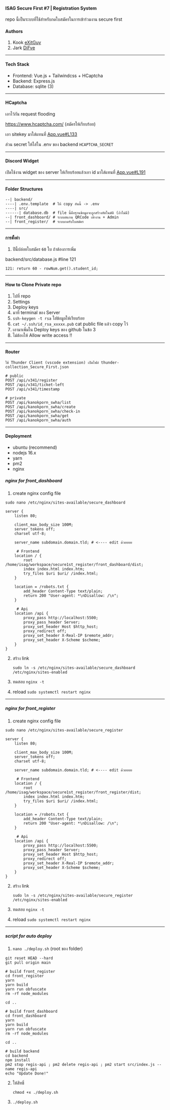 #### ISAG Secure First #7 | Registration System

repo นี้เป็นระบบที่ใช้สำหรับกดใบสมัครในการเข้าร่วมงาน secure first

#### Authors

1. Kook [eXitGuy](https://github.com/eXitHere)
2. Jark [DiFve](https://github.com/DiFve)

---

#### Tech Stack

- Frontend: Vue.js + Tailwindcss + HCaptcha
- Backend: Express.js
- Database: sqlite (3)

---

#### HCaptcha

เอาไว้กัน request flooding

https://www.hcaptcha.com/ (สมัครให้เรียบร้อย)

เอา sitekey มาใส่แทนที่ [App.vue#L133](https://github.com/ISAG-Lab/secure1st_register/blob/main/front_register/src/App.vue#L133)

ส่วน secret ให้ใส่ใน .env ของ backend `HCAPTCHA_SECRET`

---

#### Discord Widget

เปิดใช้งาน widget ของ server ให้เรียบร้อยแล้วเอา id มาใส่แทนที่ [App.vue#L191](https://github.com/ISAG-Lab/secure1st_register/blob/main/front_register/src/App.vue#L191)

---

#### Folder Structures

```
--| backend/
----| .env.template  # ให้ copy อันนี้ -> .env
----| src/
------| database.db  # file นี้คือฐานข้อมูลจะถูกสร้างอัตโนมัติ (ถ้าไม่มี)
--| front_dashboard/ # ระบบสแกน QRCode เข้างาน + Admin
--| front_register/  # ระบบกดรับใบสมัคร
```

---

#### การตั้งค่า

1. ปีนี้ปล่อยใบสมัคร `60` ใบ ถ้าต้องการเพิ่ม

backend/src/database.js #line 121

```
121: return 60 - rowNum.get().student_id;
```

---

#### How to Clone Private repo

1. ไปที่ repo
2. Settings
3. Deploy keys
4. มาที่ terminal ของ Server
5. `ssh-keygen -t rsa` ใส่ข้อมูลให้เรียบร้อย
6. `cat ~/.ssh/id_rsa_xxxxx.pub` cat public file แล้ว copy ไว้
7. เอามาเพิ่มใน Deploy keys ของ github ในข้อ 3
8. ไม่ต้องให้ Allow write access !!

---

#### Router

`ใช้ Thunder Client (vscode extension) เปิดไฟล์ thunder-collection_Secure_First.json`

```
# public
POST /api/v341/register
POST /api/v341/ticket-left
POST /api/v341/timestamp

# private
POST /api/kanokporn_swha/list
POST /api/kanokporn_swha/create
POST /api/kanokporn_swha/check-in
POST /api/kanokporn_swha/get
POST /api/kanokporn_swha/auth
```

---

#### Deployment

- ubuntu (recommend)
- nodejs 16.x
- yarn
- pm2
- nginx

##### nginx for front_dashboard

1. create nginx config file

`sudo nano /etc/nginx/sites-available/secure_dashboard`

```
server {
    listen 80;

    client_max_body_size 100M;
    server_tokens off;
    charset utf-8;

    server_name subdomain.domain.tld; # <---- edit ด้วยยยย

     # Frontend
    location / {
        root /home/isag/workspace/secure1st_register/front_dashboard/dist;
        index index.html index.htm;
        try_files $uri $uri/ /index.html;
    }

    location = /robots.txt {
        add_header Content-Type text/plain;
        return 200 "User-agent: *\nDisallow: /\n";
    }

     # Api
    location /api {
        proxy_pass http://localhost:5500;
        proxy_pass_header Server;
        proxy_set_header Host $http_host;
        proxy_redirect off;
        proxy_set_header X-Real-IP $remote_addr;
        proxy_set_header X-Scheme $scheme;
    }
}
```

2. สร้าง link

   `sudo ln -s /etc/nginx/sites-available/secure_dashboard /etc/nginx/sites-enabled`

3. ทดสอบ
   `nginx -t`

4. reload
   `sudo systemctl restart nginx`

---

##### nginx for front_register

1. create nginx config file

`sudo nano /etc/nginx/sites-available/secure_register`

```
server {
    listen 80;

    client_max_body_size 100M;
    server_tokens off;
    charset utf-8;

    server_name subdomain.domain.tld; # <---- edit ด้วยยยย

     # Frontend
    location / {
        root /home/isag/workspace/secure1st_register/front_register/dist;
        index index.html index.htm;
        try_files $uri $uri/ /index.html;
    }

    location = /robots.txt {
        add_header Content-Type text/plain;
        return 200 "User-agent: *\nDisallow: /\n";
    }

     # Api
    location /api {
        proxy_pass http://localhost:5500;
        proxy_pass_header Server;
        proxy_set_header Host $http_host;
        proxy_redirect off;
        proxy_set_header X-Real-IP $remote_addr;
        proxy_set_header X-Scheme $scheme;
    }
}
```

2. สร้าง link

   `sudo ln -s /etc/nginx/sites-available/secure_register /etc/nginx/sites-enabled`

3. ทดสอบ
   `nginx -t`

4. reload
   `sudo systemctl restart nginx`

---

##### script for auto deploy

1. `nano ./deploy.sh` (root ของ folder)

```
git reset HEAD --hard
git pull origin main

# build front_register
cd front_register
yarn
yarn build
yarn run obfuscate
rm -rf node_modules

cd ..

# build front_dashboard
cd front_dashboard
yarn
yarn build
yarn run obfuscate
rm -rf node_modules

cd ..

# build backend
cd backend
npm install
pm2 stop regis-api ; pm2 delete regis-api ; pm2 start src/index.js --name regis-api
echo "Update Done!"

```

2. ให้สิทธิ์

   `chmod +x ./deploy.sh`

3. `./deploy.sh`
